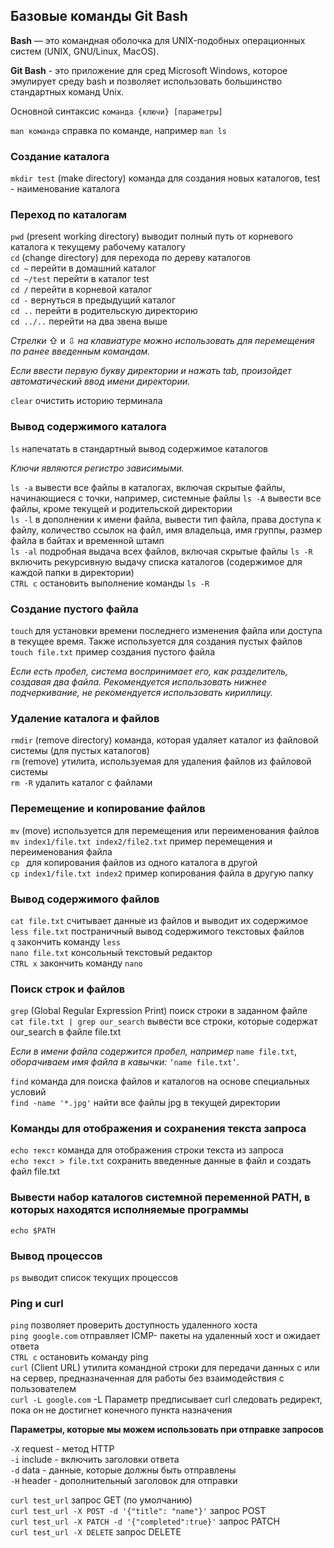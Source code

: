 ## Базовые команды Git Bash

**Bash** — это командная оболочка для UNIX-подобных операционных систем (UNIX, GNU/Linux, MacOS). 

**Git Bash** - это приложение для сред Microsoft Windows, которое эмулирует среду bash и позволяет использовать большинство стандартных команд Unix. 

Основной синтаксис ```команда {ключи} [параметры]```

```man команда``` справка по команде, например ```man ls```

### Создание каталога

```mkdir test``` (make directory) команда для создания новых каталогов, test - наименование каталога

### Переход по каталогам

```pwd``` (present working directory) выводит полный путь от корневого каталога к текущему рабочему каталогу  
```cd``` (change directory) для перехода по дереву каталогов  
```cd ~``` перейти в домашний каталог  
```cd ~/test``` перейти в каталог test  
```cd /``` перейти в корневой каталог  
```cd -``` вернуться в предыдущий каталог  
```cd ..``` перейти в родительскую директорию  
```cd ../..``` перейти на два звена выше  

*Стрелки* ⇧ и ⇩ *на клавиатуре можно использовать для перемещения по ранее введенным командам.*

*Если ввести первую букву директории и нажать tab, произойдет автоматический ввод имени директории.*

```clear``` очистить историю терминала

### Вывод содержимого каталога

```ls``` напечатать в стандартный вывод содержимое каталогов

*Ключи являются регистро зависимыми.*  

```ls -a``` вывести все файлы в каталогах, включая скрытые файлы, начинающиеся с точки, например, системные файлы 
```ls -A``` вывести все файлы, кроме текущей и родительской директории  
```ls -l``` в дополнении к имени файла, вывести тип файла, права доступа к файлу, количество ссылок на файл, имя владельца, имя группы, размер файла в байтах и временной штамп   
```ls -al``` подробная выдача всех файлов, включая скрытые файлы
```ls -R``` включить рекурсивную выдачу списка каталогов (содержимое для каждой папки в директории)  
```CTRL c``` остановить выполнение команды ```ls -R```  

### Создание пустого файла

```touch``` для установки времени последнего изменения файла или доступа в текущее время. Также используется для создания пустых файлов  
```touch file.txt``` пример создания пустого файла

*Если есть пробел, система воспринимает его, как разделитель, создавая два файла.
Рекомендуется использовать нижнее подчеркивание, не рекомендуется использовать кириллицу.*

### Удаление каталога и файлов

```rmdir``` (remove directory) команда, которая удаляет каталог из файловой системы (для пустых каталогов)  
```rm``` (remove) утилита, используемая для удаления файлов из файловой системы  
```rm -R``` удалить каталог с файлами

### Перемещение и копирование файлов

```mv``` (move) используется для перемещения или переименования файлов  
```mv index1/file.txt index2/file2.txt``` пример перемещения и переименования файла   
```cp ```  для копирования файлов из одного каталога в другой  
```cp index1/file.txt index2``` пример копирования файла в другую папку

### Вывод содержимого файлов

```cat file.txt``` считывает данные из файлов и выводит их содержимое  
```less file.txt``` постраничный вывод содержимого текстовых файлов  
```q``` закончить команду ```less```  
```nano file.txt``` консольный текстовый редактор  
```CTRL x``` закончить команду ```nano```

### Поиск строк и файлов

```grep``` (Global Regular Expression Print) поиск строки в заданном файле  
```cat file.txt | grep our_search``` вывести все строки, которые содержат our_search в файле file.txt

*Если в имени файла содержится пробел, например* ```name file.txt```, *оборачиваем имя файла в кавычки:* ```‘name file.txt’```.

```find``` команда для поиска файлов и каталогов на основе специальных условий   
```find -name '*.jpg'``` найти все файлы jpg в текущей директории

### Команды для отображения и сохранения текста запроса

```echo текст``` команда для отображения строки текста из запроса  
```echo текст > file.txt``` сохранить введенные данные в файл и создать файл file.txt

### Вывести набор каталогов системной переменной PATH, в которых находятся исполняемые программы

```echo $PATH```

### Вывод процессов

```ps``` выводит список текущих процессов

### Ping и curl

```ping``` позволяет проверить доступность удаленного хоста  
```ping google.com``` отправляет ICMP- пакеты на удаленный хост и ожидает ответа  
```CTRL c``` остановить команду ping  
```curl``` (Client URL) утилита командной строки для передачи данных с или на сервер, предназначенная для работы без взаимодействия с пользователем  
```curl -L google.com``` -L Параметр предписывает curl следовать редирект, пока он не достигнет конечного пункта назначения

**Параметры, которые мы можем использовать при отправке запросов** 

```-X``` request - метод HTTP  
```-i``` include - включить заголовки ответа  
```-d``` data - данные, которые должны быть отправлены  
```-H``` header - дополнительный заголовок для отправки  

```curl test_url``` запрос GET (по умолчанию)  
```curl test_url -X POST -d '{"title": "name"}'``` запрос POST   
```curl test_url -X PATCH -d '{"completed":true}'``` запрос PATCH  
```curl test_url -X DELETE``` запрос DELETE
